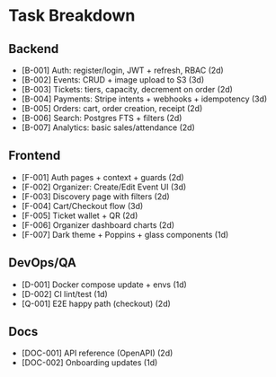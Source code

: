 # Task Breakdown

## Backend
- [B-001] Auth: register/login, JWT + refresh, RBAC (2d)
- [B-002] Events: CRUD + image upload to S3 (3d)
- [B-003] Tickets: tiers, capacity, decrement on order (2d)
- [B-004] Payments: Stripe intents + webhooks + idempotency (3d)
- [B-005] Orders: cart, order creation, receipt (2d)
- [B-006] Search: Postgres FTS + filters (2d)
- [B-007] Analytics: basic sales/attendance (2d)

## Frontend
- [F-001] Auth pages + context + guards (2d)
- [F-002] Organizer: Create/Edit Event UI (3d)
- [F-003] Discovery page with filters (2d)
- [F-004] Cart/Checkout flow (3d)
- [F-005] Ticket wallet + QR (2d)
- [F-006] Organizer dashboard charts (2d)
- [F-007] Dark theme + Poppins + glass components (1d)

## DevOps/QA
- [D-001] Docker compose update + envs (1d)
- [D-002] CI lint/test (1d)
- [Q-001] E2E happy path (checkout) (2d)

## Docs
- [DOC-001] API reference (OpenAPI) (2d)
- [DOC-002] Onboarding updates (1d)
